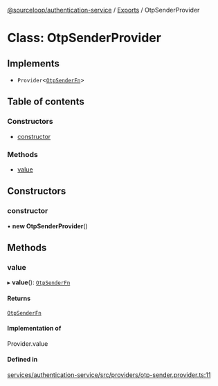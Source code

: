 [@sourceloop/authentication-service](../README.md) / [Exports](../modules.md) / OtpSenderProvider

# Class: OtpSenderProvider

## Implements

- `Provider`<[`OtpSenderFn`](../interfaces/OtpSenderFn.md)\>

## Table of contents

### Constructors

- [constructor](OtpSenderProvider.md#constructor)

### Methods

- [value](OtpSenderProvider.md#value)

## Constructors

### constructor

• **new OtpSenderProvider**()

## Methods

### value

▸ **value**(): [`OtpSenderFn`](../interfaces/OtpSenderFn.md)

#### Returns

[`OtpSenderFn`](../interfaces/OtpSenderFn.md)

#### Implementation of

Provider.value

#### Defined in

[services/authentication-service/src/providers/otp-sender.provider.ts:11](https://github.com/codeweb05/repo1/blob/a4cf318/services/authentication-service/src/providers/otp-sender.provider.ts#L11)
